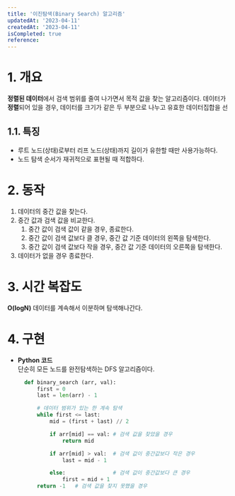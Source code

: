 ```yaml
---
title: '이진탐색(Binary Search) 알고리즘'
updatedAt: '2023-04-11'
createdAt: '2023-04-11'
isCompleted: true
reference:
---
```


# 1. 개요

**정렬된 데이터**에서 검색 범위를 줄여 나가면서 목적 값을 찾는 알고리즘이다. 데이터가 **정렬**되어 있을 경우, 데이터를 크기가 같은 두 부분으로 나누고 유효한 데이터집합을 선

## 1.1. 특징

- 루트 노드(상태)로부터 리프 노드(상태)까지 길이가 유한할 때만 사용가능하다.
- 노드 탐색 순서가 재귀적으로 표현될 때 적합하다.

# 2. 동작

1. 데이터의 중간 값을 찾는다.
2. 중간 값과 검색 값을 비교한다.
   1. 중간 값이 검색 값이 같을 경우, 종료한다.
   2. 중간 값이 검색 값보다 클 경우, 중간 값 기준 데이터의 왼쪽을 탐색한다.
   3. 중간 값이 검색 값보다 작을 경우, 중간 값 기준 데이터의 오른쪽을 탐색한다.
3. 데이터가 없을 경우 종료한다.

# 3. 시간 복잡도

**O(logN)**
데이터를 계속해서 이분하며 탐색해나간다.

# 4. 구현

- **Python 코드**  
  단순히 모든 노드를 완전탐색하는 DFS 알고리즘이다.

  ```python
    def binary_search (arr, val):
        first = 0
        last = len(arr) - 1

        # 데이터 범위가 있는 한 계속 탐색
        while first <= last:
            mid = (first + last) // 2

            if arr[mid] == val: # 검색 값을 찾았을 경우
                return mid

            if arr[mid] > val:  # 검색 값이 중간값보다 작은 경우
                last = mid - 1

            else:               # 검색 값이 중간값보다 큰 경우
                first = mid + 1
        return -1   # 검색 값을 찾지 못했을 경우
  ```
